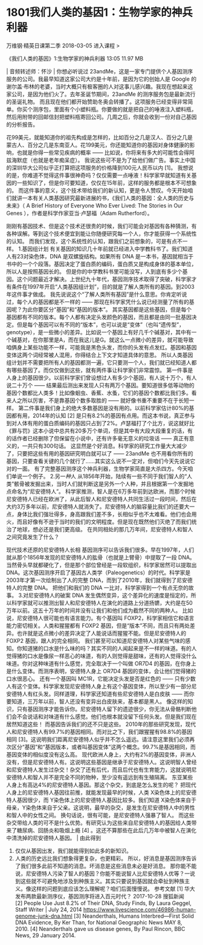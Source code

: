# 1801我们人类的基因1：生物学家的神兵利器


万维钢·精英日课第二季
2018-03-05
进入课程 >

《我们人类的基因》1:生物学家的神兵利器
13:05 11.97 MB

| 音频转述师：怀沙 |
你想必听说过 23andMe，这是一家专门提供个人基因测序服务的公司。我最早知道这家公司大约是十年前，是因为它的创始人是 Google 的谢尔盖·布林的老婆，当时大概只有极客圈的人对这事儿感兴趣。我现在想起来这家公司，是因为他们火了。去年圣诞节期间，23andMe 的测序服务包是最新流行的圣诞礼物。
而且现在他们都开始赞助冬奥会转播了。这项服务已经变得非常简单。你买个测序包，里面有个小塑料瓶。你要做的就是把自己的唾液注入塑料瓶，然后用附带的回邮信封把塑料瓶寄回公司。几周之后，你就会收到一份对自己基因的分析报告。

花99美元，就能知道你的祖先构成是怎样的，比如百分之几是汉人、百分之几是蒙古人、百分之几是东南亚人。花199美元，你还能知道你的基因对身体健康的影响，也就是你得一些常见疾病的概率 —— 比如说，你将来有多大的可能性会得阿兹海默症（也就是老年痴呆症）。
我说这些可不是为了给他们做广告。事实上中国的深圳华大公司似乎正打算把这项服务的价格降到100元人民币以内 [1]。
我想说的是，你难道不觉得这件事很神奇吗？仅仅需要一点唾液！科学家早就知道有关基因的一些知识了，但是你可要知道，仅仅在15年前，这样的服务都是根本不可想象的。
而这件事的意义，这个技术带给我们的新认知，更是令人赞叹。今天开始咱们就讲一本有关人类基因研究最新进展的书，《我们人类的基因：全人类的历史与未来》（ A Brief History of Everyone Who Ever Lived: The Stories in Our Genes ），作者是科学作家亚当·卢瑟福（Adam Rutherford）。


刚刚有基因技术、但是这个技术还很贵的时候，我们可能会对基因有各种猜测，有各种误解。等到这个技术便宜到能让你随便研究每一个人，你才能获得一个系统性的认知。
而我们发现，这个系统性的认知，跟我们之前想象的，可是有点不一样。
1.基因组计划
有关基因的知识几十年前就已经进入中学教科书了。我们知道人有23对染色体，DNA 是双螺旋结构。如果所有 DNA 是一本书，基因就相当于书中的一个个段落。基因决定了蛋白质的编码，蛋白质又是构成身体的基本单位，所以人是按照基因长的。
但是你的中学教科书里可能没写，人到底有多少个基因。这个问题最近才解决。上世纪九十年代，基因测序技术取得了突破，科学家才有条件在1997年开启“人类基因组计划”，目的就是了解人类所有的基因。到2003年这件事才做成。
我先说说这个“了解人类所有基因”是什么意思。你肯定听说过，每个人的基因都是不一样的 —— 那现在科学家凭什么说已经测量了所有的基因呢？为此你要区分“基因”和“基因的版本”。
其实基因都是这些基因，但是每个基因都有不同的版本。每个人都有决定头发颜色的基因，而且都是由同一批基因决定。但是每个基因可以有不同的“版本”，也可以说是“变体”（也叫“遗传型”，genotype），是一些微小的差异。比如说一个基因上有好几千个碱基对，其中有一个碱基对，在你那里是A，而在我这儿是G。就这么一点微小的差异，就可能导致咱俩身上某些功能不一样，可能我是黑色头发，而你的头发有点发红。基因和基因变体这两个词经常被人混用，你得结合上下文才知道具体的意思。
所以人类基因组计划并不需要把所有人的基因都测一遍，它只要测一个人，我们就已经知道人都有哪些基因了。而仅仅做到这些，就有两件事让科学家们非常震惊。
第一件事是人身上的基因很少。以前科学家们曾设想过人有多少个基因，有人说十万个，有人说二十万个 —— 结果最后测出来发现人只有两万个基因。要知道很多低等动物的基因个数都比人类多！比如像蛔虫、香蕉、水蚤，它们的基因个数都比我们多。看来人之所以厉害，不是靠基因个数多取胜的 —— 就好像书重不重要不在于长短一样。
第二件事是我们身上的绝大多数基因是没有用的。以前科学家估计80%的基因都有用，2014年的认知 [2] 是只有8.2%的基因有点用。而这本书说，真正参与到对人体有用的蛋白质编码的基因只占到了2%。卢瑟福打了个比方，说这就好比《罪与罚》这本小说中总共有20多万个单词，但是其中有大段大段重复的话，有的话作者已经删除了但保留在小说中，还有许多毫无意义的垃圾话 —— 真正有意义的，一共只有300句话。
这显然是个好消息。科学家的研究工作量大大减少了，只要把这些有用的基因研究明白就可以了 —— 23andMe 也不用看你所有的基因，只要查看关键的几个就行了……其实这么说不一定对，但咱们今天先说说它对的一面。
有了完整基因测序这个神兵利器，生物学家简直是大杀四方。今天咱们单说一个例子。
2.另一*种*人
从1856年开始，陆续有一些不同于我们智人的“人类”骸骨被发掘出来，当时人们就判断这是另外一个人种，并且根据第一个发掘地点命名为“尼安德特人”。
科学家推测，智人是在6万多年前到达欧洲，而那个时候尼安德特人已经在欧洲了，从此后智人和尼安德特人共同生活过一段时间，然后在大约3万多年以前，尼安德特人就消失了。尼安德特人的脑容量比我们的还要大一点，身体比我们强壮得多，身高跟我们差不多，长相似乎也不太难看。他们也会用火，而且好像有不逊于当时的我们的文明程度。但是现在既然他们灭绝了而我们统治了地球，想必还是我们更高级。
在共同相处的那几万年间，尼安德特人和智人之间究竟发生了什么？


现代技术还原的尼安德特人长相
基因测序可以告诉我们很多。早在1997年，人们就从那个1856年发现的尼安德特人的肱骨（也就是上臂骨）中提取了一段 DNA。当然骨头早就都硬化了，但是那个部位曾经是一段软组织，科学家居然可以提取出 DNA。这次基因测序开启了基因古人类学（Paleogenetics）的时代。科学家是2003年才第一次绘制出了人的完整 DNA，而到了2010年，我们就得到了尼安德特人的完整 DNA。
把他们和我们的 DNA 一比对，科学家得到一个有点无奈的故事。
3.对尼安德特人的破案
DNA 发生偶然变异，这个差异化的速度是恒定的，所以科学家就可以推测出智人和尼安德特人在演化的道路上分道扬镳，大约是在50万年以前。这五十万年的时间并没有让我们和他们成为截然不同的两种人。
比如说，尼安德特人很可能也有语言能力。有个基因叫 FOXP2，科学家相信它和语言能力密切相关。人类和猩猩都有 FOXP2 基因，但是“版本”不同，而且只有两处差异。也许就是这点微小的差异决定了人能说话而猩猩不能。但是尼安德特人的 FOXP2 基因，跟人的完全相同。
我们甚至可以知道尼安德特人对某些气味的感知。你知道猪的口水是什么味的吗？其实不同的人闻起来是不一样的味道。有的人觉得猪的口水是像尿一样恶心的味道，有的人则觉得是甜味，还有的人觉得没什么味道。你对这种味道有什么感觉，完全取决于一个叫做 OR7D4 的基因，在你身上是什么变体。而测序表明，安德特人身上 OR7D4 基因的变体，会让他们觉得猪的口水很恶心。
还有一个基因叫 MC1R，它能决定头发是否是红色的 —— 只有少数人有这个变体。科学家发现尼安德特人身上有这个基因变体，所以至少有一部分尼安德特人有红头发。同样道理，科学家还知道有些尼安德特人是白皮肤 —— 而你要知道，三万年以前，智人还没有变异出白皮肤来，基本都是黑人。
像这样的知识，只有基因测序才能告诉你。尼安德特人留下的遗迹很少，你无法从骨骼判断他们会不会说话和对味道有什么感觉。他们也根本就没留下任何头发。但是我们现在居然知道这些！
而基因告诉我们的还不只是这些。
2010年的那些研究发现，现代人和尼安德特人有99.7%的基因相同。而对比之下，我们跟猩猩有98.8%的基因相同 [3]。这说明我们距离尼安德特人似乎并不怎么遥远。请注意这里我们必须再次区分“基因”和“基因版本，或者叫基因变体”这两个概念。99.7%是基因相同，而基因变体的相似度没有这么高。
现代欧洲人身上，大约有2%的基因变体，非洲人没有，但是尼安德特人有。这说明这些基因是继承于尼安德特人。这说明智人曾经和尼安德特人发生过杂交！杂交了还有后代，而且后代也有生育能力，这就说明尼安德特人和智人并不是完全不同的物种，至少没有遥远到有生殖隔离。
东亚某些人身上有高达4%的尼安德特人基因。那这个杂交，到底是怎么发生的呢？
把现代人身上的尼安德特人基因往前推，就能发现最早的时候，人类 X染色体上的尼安德特人基因很少，而 Y染色体上的尼安德特人基因比较多。我们知道 X染色体来自于母亲，Y染色体来自于父亲。这说明，最早的杂交，是发生在尼安德特人中的男性和智人中的女性之间。
换句话说，很有可能，是尼安德特人强暴了智人。
而这些杂交带给人类的可不是什么优势。有研究认为这些来自尼安德特人的基因给人类带来了糖尿病、回肠炎和吸烟上瘾 [4] 。这还不算那些在此后几万年中被智人在演化中清洗掉的尼安德特人基因。
| 由此得到
1. 仅仅从基因出发，我们就能得到如此多的新知识。
2. 人类的历史远比我们想象得更复杂，也更精彩。
所以，好消息是基因测序告诉了我们很多此前不知道的消息。坏消息是这些消息未必是好消息。
那你能不能说，尼安德特人污染了智人的基因？你能不能说智人比尼安德特人优等？一说到这些就不可避免地涉及到种族主义。其实只要说到基因就会牵扯到种族主义。像这样的问题到底应该怎么理解呢？咱们后面慢慢说。
参考文献
[1] 华大发布两款最新测序仪，基因测序将进入百元时代？ 2017-10-28 搜狐新闻
[2] People Use Just 8.2% of Their DNA, Study Finds, By Laura Geggel, Staff Writer | July 24, 2014 https://www.livescience.com/46986-human-genome-junk-dna.html
[3] Neanderthals, Humans Interbred—First Solid DNA Evidence, By Ker Than, for National Geographic News MAY 8, 2010.
[4] Neanderthals gave us disease genes, By Paul Rincon, BBC News, 29 January 2014.
